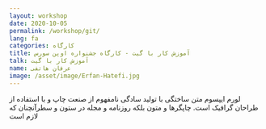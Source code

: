 ```yaml
---
layout: workshop
date: 2020-10-05
permalink: /workshop/git/
lang: fa
categories: کارگاه
title: آموزش کار با گیت - کارگاه جشنواره اوپن سورس
talk: آموزش کار با گیت
name: عرفان هاتفی
image: /asset/image/Erfan-Hatefi.jpg
---
```


لورم ایپسوم متن ساختگی با تولید سادگی نامفهوم از صنعت چاپ و با استفاده از طراحان گرافیک است. چاپگرها و متون بلکه روزنامه و مجله در ستون و سطرآنچنان که لازم است
